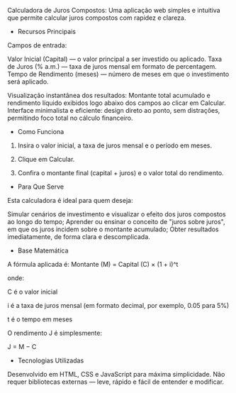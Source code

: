 Calculadora de Juros Compostos:
Uma aplicação web simples e intuitiva que permite calcular juros compostos com rapidez e clareza.

- Recursos Principais

Campos de entrada:

Valor Inicial (Capital) — o valor principal a ser investido ou aplicado.
Taxa de Juros (% a.m.) — taxa de juros mensal em formato de percentagem.
Tempo de Rendimento (meses) — número de meses em que o investimento será aplicado.

Visualização instantânea dos resultados:
Montante total acumulado e rendimento líquido exibidos logo abaixo dos campos ao clicar em Calcular.
Interface minimalista e eficiente: design direto ao ponto, sem distrações, permitindo foco total no cálculo financeiro.

- Como Funciona

1. Insira o valor inicial, a taxa de juros mensal e o período em meses.

2. Clique em Calcular.

3. Confira o montante final (capital + juros) e o valor total do rendimento.

- Para Que Serve

Esta calculadora é ideal para quem deseja:

Simular cenários de investimento e visualizar o efeito dos juros compostos ao longo do tempo;
Aprender ou ensinar o conceito de "juros sobre juros", em que os juros incidem sobre o montante acumulado;
Obter resultados imediatamente, de forma clara e descomplicada.

- Base Matemática

A fórmula aplicada é:
Montante (M) = Capital (C) × (1 + i)^t

onde:

C é o valor inicial

i é a taxa de juros mensal (em formato decimal, por exemplo, 0.05 para 5%)

t é o tempo em meses

O rendimento J é simplesmente:

J = M − C

- Tecnologias Utilizadas

Desenvolvido em HTML, CSS e JavaScript para máxima simplicidade.
Não requer bibliotecas externas — leve, rápido e fácil de entender e modificar.
